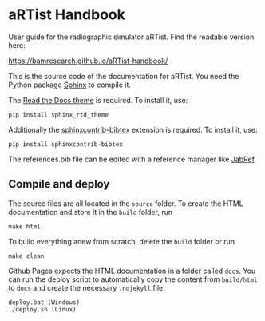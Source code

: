 # aRTist Handbook

User guide for the radiographic simulator aRTist. Find the readable version here:

https://bamresearch.github.io/aRTist-handbook/

This is the source code of the documentation for aRTist. You need the Python package [Sphinx](https://www.sphinx-doc.org) to compile it.

The [Read the Docs theme](https://sphinx-rtd-theme.readthedocs.io) is required. To install it, use:

    pip install sphinx_rtd_theme

Additionally the [sphinxcontrib-bibtex](https://sphinxcontrib-bibtex.readthedocs.io/en/latest/quickstart.html) extension is required. To install it, use:

    pip install sphinxcontrib-bibtex
    
The references.bib file can be edited with a reference manager like [JabRef](https://www.jabref.org/).

## Compile and deploy

The source files are all located in the `source` folder. To create the HTML documentation and store it in the `build` folder, run

    make html

To build everything anew from scratch, delete the `build` folder or run

    make clean

Github Pages expects the HTML documentation in a folder called `docs`. You can run the deploy script to automatically copy the content from `build/html` to `docs` and create the necessary `.nojekyll` file.

    deploy.bat (Windows)
    ./deploy.sh (Linux)
